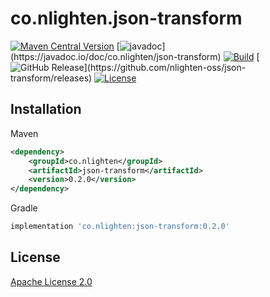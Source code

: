 # co.nlighten.json-transform

[![Maven Central Version](https://img.shields.io/maven-central/v/co.nlighten/json-transform)](https://central.sonatype.com/artifact/co.nlighten/json-transform)
[![javadoc](https://javadoc.io/badge2/co.nlighten/json-transform/javadoc.svg?)](https://javadoc.io/doc/co.nlighten/json-transform)
[![Build](https://github.com/nlighten-oss/json-transform/actions/workflows/ci.yml/badge.svg?branch=main)](https://github.com/nlighten-oss/json-transform/actions/workflows/ci.yml)
[![GitHub Release](https://img.shields.io/github/v/release/nlighten-oss/json-transform?)](https://github.com/nlighten-oss/json-transform/releases)
[![License](https://img.shields.io/github/license/nlighten-oss/json-transform)](./LICENSE)


## Installation

Maven
```xml
<dependency>
    <groupId>co.nlighten</groupId>
    <artifactId>json-transform</artifactId>
    <version>0.2.0</version>
</dependency>
```

Gradle
```groovy
implementation 'co.nlighten:json-transform:0.2.0'
```

## License

[Apache License 2.0](./LICENSE)